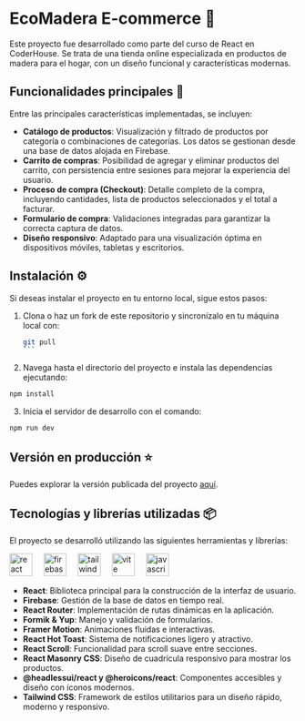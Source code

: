 # EcoMadera E-commerce 🛒

Este proyecto fue desarrollado como parte del curso de React en CoderHouse. Se trata de una tienda online especializada en productos de madera para el hogar, con un diseño funcional y características modernas.

## Funcionalidades principales 🚀

Entre las principales características implementadas, se incluyen:

- **Catálogo de productos**: Visualización y filtrado de productos por categoría o combinaciones de categorías. Los datos se gestionan desde una base de datos alojada en Firebase.
- **Carrito de compras**: Posibilidad de agregar y eliminar productos del carrito, con persistencia entre sesiones para mejorar la experiencia del usuario.
- **Proceso de compra (Checkout)**: Detalle completo de la compra, incluyendo cantidades, lista de productos seleccionados y el total a facturar.
- **Formulario de compra**: Validaciones integradas para garantizar la correcta captura de datos.
- **Diseño responsivo**: Adaptado para una visualización óptima en dispositivos móviles, tabletas y escritorios.

## Instalación ⚙️

Si deseas instalar el proyecto en tu entorno local, sigue estos pasos:

1. Clona o haz un fork de este repositorio y sincronízalo en tu máquina local con:
   ````bash
   git pull
   ```
2. Navega hasta el directorio del proyecto e instala las dependencias ejecutando:
```bash
npm install
```
3. Inicia el servidor de desarrollo con el comando:
```bash
npm run dev
```
## Versión en producción ⭐

Puedes explorar la versión publicada del proyecto [aquí](https://eco-madera-agustin-alonso.vercel.app/).

## Tecnologías y librerías utilizadas 📦

El proyecto se desarrolló utilizando las siguientes herramientas y librerías: 

<div align="left">
  <img src="https://skillicons.dev/icons?i=react" height="40" alt="react logo"  />
  <img width="12" />
  <img src="https://skillicons.dev/icons?i=firebase" height="40" alt="firebase logo"  />
  <img width="12" />
  <img src="https://skillicons.dev/icons?i=tailwind" height="40" alt="tailwindcss logo"  />
   <img width="12" />
  <img src="https://skillicons.dev/icons?i=vite" height="40" alt="vite logo"  />
    <img width="12" />
  <img src="https://skillicons.dev/icons?i=javascript" height="40" alt="javascript logo"  />
</div>

- **React**: Biblioteca principal para la construcción de la interfaz de usuario.  
- **Firebase**: Gestión de la base de datos en tiempo real.  
- **React Router**: Implementación de rutas dinámicas en la aplicación.  
- **Formik & Yup**: Manejo y validación de formularios.  
- **Framer Motion**: Animaciones fluidas e interactivas.  
- **React Hot Toast**: Sistema de notificaciones ligero y atractivo.  
- **React Scroll**: Funcionalidad para scroll suave entre secciones.  
- **React Masonry CSS**: Diseño de cuadrícula responsivo para mostrar los productos.  
- **@headlessui/react y @heroicons/react**: Componentes accesibles y diseño con íconos modernos.  
- **Tailwind CSS**: Framework de estilos utilitarios para un diseño rápido, moderno y responsivo.  
